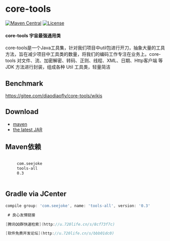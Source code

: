 # core-tools

[![Maven Central](https://maven-badges.herokuapp.com/maven-central/com.seejoke/core-tools/badge.svg)](https://maven-badges.herokuapp.com/maven-central/com.seejoke/core-tools/)
[![License](https://img.shields.io/badge/license-Apache%202-4EB1BA.svg)](https://www.apache.org/licenses/LICENSE-2.0.html)
#### core-tools 宇宙最强通用类
core-tools是一个Java工具集，针对我们项目中util包进行开刀，抽象大量的工具方法，旨在减少项目中工具类的数量，将我们的编码工作专注在业务上。core-tools 对文件、流、加密解密、转码、正则、线程、XML、日期、Http客户端 等 JDK 方法进行封装，组成各种 Util 工具类，轻量简洁

## Benchmark

https://gitee.com/diaodiaofly/core-tools/wikis

## Download

- [maven][1]
- [the latest JAR][2]  

[1]: https://gitee.com/diaodiaofly/core-tools/wikis  
[2]: http://mvnrepository.com/artifact/com.seejoke/core-tools

## Maven依赖

```xml
 
     com.seejoke 
     tools-all 
     0.3 
 
```

## Gradle via JCenter

``` groovy
compile group: 'com.seejoke', name: 'tools-all', version: '0.3'

 # 良心友情链接

[腾讯QQ群快速检索](http://u.720life.cn/s/8cf73f7c)

[软件免费开发论坛](http://u.720life.cn/s/bbb01dc0)